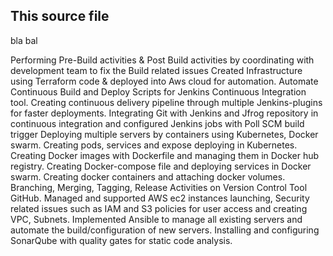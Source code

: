 ## This source file


bla bal



Performing Pre-Build activities & Post Build activities by coordinating with development team to fix the Build related issues
Created Infrastructure using Terraform code & deployed into Aws cloud for automation.
Automate Continuous Build and Deploy Scripts for Jenkins Continuous Integration tool.
Creating continuous delivery pipeline through multiple Jenkins-plugins for faster deployments.
Integrating Git with Jenkins and Jfrog repository in continuous integration and configured Jenkins jobs with Poll SCM build trigger
Deploying multiple servers by containers using Kubernetes, Docker swarm.
Creating pods, services and expose deploying in Kubernetes.
Creating Docker images with Dockerfile and managing them in Docker hub registry.
Creating Docker-compose file and deploying services in Docker swarm.
Creating docker containers and attaching docker volumes.
Branching, Merging, Tagging, Release Activities on Version Control Tool GitHub.
Managed and supported AWS ec2 instances launching, Security related issues such as IAM and S3 policies for user access and creating VPC, Subnets.
Implemented Ansible to manage all existing servers and automate the build/configuration of new servers.
Installing and configuring SonarQube with quality gates for static code analysis.
